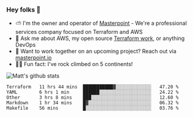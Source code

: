 

### Hey folks 👋

- ⛅️ I'm the owner and operator of [Masterpoint](https://masterpoint.io) - We're a professional services company focused on Terraform and AWS
- 💬 Ask me about AWS, my open source [Terraform work](https://github.com/masterpointio?q=terraform&type=&language=hcl), or anything DevOps
- 🔨 Want to work together on an upcoming project? Reach out via [masterpoint.io](https://masterpoint.io)
- 🧗‍♂️ Fun fact: I've rock climbed on 5 continents! 


![Matt's github stats](https://github-readme-stats.vercel.app/api?username=Gowiem&count_private=true&theme=cobalt&show_icons=true)

<!--START_SECTION:waka-->
```text
Terraform   11 hrs 44 mins  ███████████▓░░░░░░░░░░░░░   47.20 % 
YAML        6 hrs 1 min     ██████░░░░░░░░░░░░░░░░░░░   24.22 % 
Other       3 hrs 8 mins    ███░░░░░░░░░░░░░░░░░░░░░░   12.60 % 
Markdown    1 hr 34 mins    █▓░░░░░░░░░░░░░░░░░░░░░░░   06.32 % 
Makefile    56 mins         █░░░░░░░░░░░░░░░░░░░░░░░░   03.76 % 
```
<!--END_SECTION:waka-->
